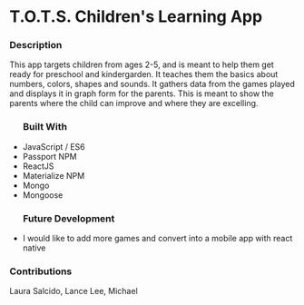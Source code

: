 <h1>T.O.T.S. Children's Learning App</h1>

<h3>Description</h3>
<p>This app targets children from ages 2-5, and is meant to help them get ready for preschool and kindergarden. It teaches them the basics about numbers, colors, shapes and sounds. It gathers data from the games played and displays it in graph form for the parents. This is meant to show the parents where the child can improve and where they are excelling.</p>

<ul> <h3>Built With</h3> 

  <li>JavaScript / ES6</li>
  <li>Passport NPM</li>
  <li>ReactJS</li>
  <li>Materialize NPM</li>
  <li>Mongo</li>
  <li>Mongoose</li> 
</ul>

<ul> <h3>Future Development</h3>
  <li>I would like to add more games and convert into a mobile app with react native</li>
</ul>

<h3>Contributions</h3>
<p>Laura Salcido, Lance Lee, Michael </p>

